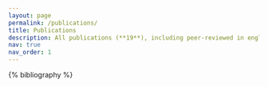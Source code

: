 ```yaml
---
layout: page
permalink: /publications/
title: Publications
description: All publications (**19**), including peer-reviewed in english journals (**6**), russian journals (**8**), preprints (**2**) and conference papers (**3**).
nav: true
nav_order: 1
---
```


<!-- _pages/publications.md -->
<div class="publications">

{% bibliography %}

</div>
